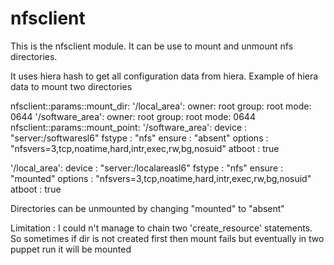# nfsclient #

This is the nfsclient module. It can be use to mount and unmount nfs directories.

It uses hiera hash to get all configuration data from hiera. Example of hiera data to mount two directories

nfsclient::params::mount_dir:
  '/local_area':
        owner: root
        group: root
        mode: 0644
  '/software_area':
        owner: root
        group: root
        mode: 0644
nfsclient::params::mount_point:
   '/software_area':
         device  : "server:/softwaresl6"
         fstype  : "nfs"
         ensure  : "absent"
         options : "nfsvers=3,tcp,noatime,hard,intr,exec,rw,bg,nosuid"
         atboot  : true

   '/local_area':
         device  : "server:/localareasl6"
         fstype  : "nfs"
         ensure  : "mounted"
         options : "nfsvers=3,tcp,noatime,hard,intr,exec,rw,bg,nosuid"
         atboot  : true



Directories can be unmounted by changing "mounted" to "absent"

Limitation : I could n't manage to chain two 'create_resource' statements. So sometimes if dir is not created first then mount fails but eventually in two puppet run it will be mounted 


